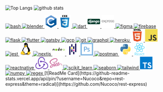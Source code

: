<!--
**Nucoco/Nucoco** is a ✨ _special_ ✨ repository because its `README.md` (this file) appears on your GitHub profile.

Here are some ideas to get you started:

- 🔭 I’m currently working on ...
- 🌱 I’m currently learning ...
- 👯 I’m looking to collaborate on ...
- 🤔 I’m looking for help with ...
- 💬 Ask me about ...
- 📫 How to reach me: ...
- 😄 Pronouns: ...
- ⚡ Fun fact: ...
-->
<!-- See more: https://zenn.dev/yutakatay/articles/kirakira-github-profile -->
<!-- Color options: dark, radical, merko, gruvbox, tokyonight, onedark, cobalt, synthwave, highcontrast, dracula -->
<p align="left">
  <!-- Language Card -->
  <img alt="Top Langs" height="150px" src="https://github-readme-stats.vercel.app/api/top-langs/?username=Nucoco&hide=jupyter%20notebook&theme=radical&layout=compact" />
  
  <!-- Github Stats Card -->
  <img alt="github stats" height="150px" src="https://github-readme-stats.vercel.app/api?username=Nucoco&count_private=true&show_icons=true&theme=radical" />
</p>

<!-- readme-generator especially for skill icons: https://rahuldkjain.github.io/gh-profile-readme-generator/ -->
<a href="https://www.gnu.org/software/bash/">
    <img src="https://www.vectorlogo.zone/logos/gnu_bash/gnu_bash-icon.svg" alt="bash" width="40" height="40"/>
</a>
<a href="https://www.blender.org/">
    <img src="https://download.blender.org/branding/community/blender_community_badge_white.svg" alt="blender" width="40" height="40"/>
</a>
<a href="https://www.cprogramming.com/">
    <img src="https://raw.githubusercontent.com/devicons/devicon/master/icons/c/c-original.svg" alt="c" width="40" height="40"/>
</a>
<a href="https://www.w3schools.com/css/">
    <img src="https://raw.githubusercontent.com/devicons/devicon/master/icons/css3/css3-original-wordmark.svg" alt="css3" width="40" height="40"/>
</a>
<a href="https://dart.dev">
    <img src="https://www.vectorlogo.zone/logos/dartlang/dartlang-icon.svg" alt="dart" width="40" height="40"/>
</a>
<a href="https://www.djangoproject.com/">
    <img src="https://raw.githubusercontent.com/devicons/devicon/master/icons/django/django-original.svg" alt="django" width="40" height="40"/>
</a>
<a href="https://expressjs.com">
    <img src="https://raw.githubusercontent.com/devicons/devicon/master/icons/express/express-original-wordmark.svg" alt="express" width="40" height="40"/>
</a>
<a href="https://www.figma.com/">
    <img src="https://www.vectorlogo.zone/logos/figma/figma-icon.svg" alt="figma" width="40" height="40"/>
</a>
<a href="https://firebase.google.com/">
    <img src="https://www.vectorlogo.zone/logos/firebase/firebase-icon.svg" alt="firebase" width="40" height="40"/>
</a>
<a href="https://flask.palletsprojects.com/">
    <img src="https://www.vectorlogo.zone/logos/pocoo_flask/pocoo_flask-icon.svg" alt="flask" width="40" height="40"/>
</a>
<a href="https://flutter.dev">
    <img src="https://www.vectorlogo.zone/logos/flutterio/flutterio-icon.svg" alt="flutter" width="40" height="40"/>
</a>
<a href="https://www.gatsbyjs.com/">
    <img src="https://www.vectorlogo.zone/logos/gatsbyjs/gatsbyjs-icon.svg" alt="gatsby" width="40" height="40"/>
</a>
<a href="https://cloud.google.com">
    <img src="https://www.vectorlogo.zone/logos/google_cloud/google_cloud-icon.svg" alt="gcp" width="40" height="40"/>
</a>
<a href="https://git-scm.com/">
    <img src="https://www.vectorlogo.zone/logos/git-scm/git-scm-icon.svg" alt="git" width="40" height="40"/>
</a>
<a href="https://graphql.org">
    <img src="https://www.vectorlogo.zone/logos/graphql/graphql-icon.svg" alt="graphql" width="40" height="40"/>
</a>
<a href="https://heroku.com">
    <img src="https://www.vectorlogo.zone/logos/heroku/heroku-icon.svg" alt="heroku" width="40" height="40"/>
</a>
<a href="https://www.w3.org/html/">
    <img src="https://raw.githubusercontent.com/devicons/devicon/master/icons/html5/html5-original-wordmark.svg" alt="html5" width="40" height="40"/>
</a>
<a href="https://developer.mozilla.org/en-US/docs/Web/JavaScript">
    <img src="https://raw.githubusercontent.com/devicons/devicon/master/icons/javascript/javascript-original.svg" alt="javascript" width="40" height="40"/>
</a>
<a href="https://jestjs.io">
    <img src="https://www.vectorlogo.zone/logos/jestjsio/jestjsio-icon.svg" alt="jest" width="40" height="40"/>
</a>
<a href="https://www.linux.org/">
    <img src="https://raw.githubusercontent.com/devicons/devicon/master/icons/linux/linux-original.svg" alt="linux" width="40" height="40"/>
</a>
<a href="https://nextjs.org/">
    <img src="https://cdn.worldvectorlogo.com/logos/nextjs-2.svg" alt="nextjs" width="40" height="40"/>
</a>
<a href="https://nodejs.org">
    <img src="https://raw.githubusercontent.com/devicons/devicon/master/icons/nodejs/nodejs-original-wordmark.svg" alt="nodejs" width="40" height="40"/>
</a>
<a href="https://pandas.pydata.org/">
    <img src="https://raw.githubusercontent.com/devicons/devicon/2ae2a900d2f041da66e950e4d48052658d850630/icons/pandas/pandas-original.svg" alt="pandas" width="40" height="40"/>
</a>
<a href="https://www.photoshop.com/en">
    <img src="https://raw.githubusercontent.com/devicons/devicon/master/icons/photoshop/photoshop-line.svg" alt="photoshop" width="40" height="40"/>
</a>
<a href="https://postman.com">
    <img src="https://www.vectorlogo.zone/logos/getpostman/getpostman-icon.svg" alt="postman" width="40" height="40"/>
</a>
<a href="https://www.python.org">
    <img src="https://raw.githubusercontent.com/devicons/devicon/master/icons/python/python-original.svg" alt="python" width="40" height="40"/>
</a>
<a href="https://reactjs.org/">
    <img src="https://raw.githubusercontent.com/devicons/devicon/master/icons/react/react-original-wordmark.svg" alt="react" width="40" height="40"/>
</a>
<a href="https://reactnative.dev/">
    <img src="https://reactnative.dev/img/header_logo.svg" alt="reactnative" width="40" height="40"/>
</a>
<a href="https://redux.js.org">
    <img src="https://raw.githubusercontent.com/devicons/devicon/master/icons/redux/redux-original.svg" alt="redux" width="40" height="40"/>
</a>
<a href="https://sass-lang.com">
    <img src="https://raw.githubusercontent.com/devicons/devicon/master/icons/sass/sass-original.svg" alt="sass" width="40" height="40"/>
</a>
<a href="https://scikit-learn.org/">
    <img src="https://upload.wikimedia.org/wikipedia/commons/0/05/Scikit_learn_logo_small.svg" alt="scikit_learn" width="40" height="40"/>
</a>
<a href="https://seaborn.pydata.org/">
    <img src="https://seaborn.pydata.org/_images/logo-mark-lightbg.svg" alt="seaborn" width="40" height="40"/>
</a>
<a href="https://tailwindcss.com/">
    <img src="https://www.vectorlogo.zone/logos/tailwindcss/tailwindcss-icon.svg" alt="tailwind" width="40" height="40"/>
</a>
<a href="https://www.typescriptlang.org/">
    <img src="https://raw.githubusercontent.com/devicons/devicon/master/icons/typescript/typescript-original.svg" alt="typescript" width="40" height="40"/>
</a>
</a>
<a href="https://numpy.org/">
    <img src="https://numpy.org/images/logo.svg" alt="numpy" width="40" height="40"/>
</a>
</a>
<a href="https://cheatography.com/davechild/cheat-sheets/regular-expressions/">
    <img src="https://upload.wikimedia.org/wikipedia/commons/thumb/6/63/OOjs_UI_icon_regular-expression-progressive.svg/1024px-OOjs_UI_icon_regular-expression-progressive.svg.png" alt="regex" width="40" height="40"/>
</a>
[![ReadMe Card](https://github-readme-stats.vercel.app/api/pin/?username=Nucoco&repo=rest-express&theme=radical)](https://github.com/Nucoco/rest-express)
